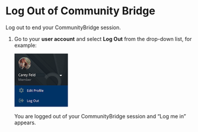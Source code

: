 # Log Out of Community Bridge

Log out to end your CommunityBridge session.

1. Go to your **user account** and select **Log Out** from the drop-down list, for example:

   ![Log Out](../.gitbook/assets/lfx-profile-options.png)

   You are logged out of your CommunityBridge session and “Log me in” appears.

